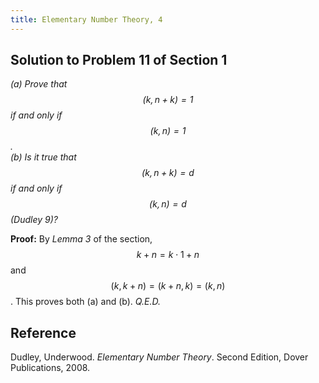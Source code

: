 ```yaml
---
title: Elementary Number Theory, 4
---
```


## Solution to Problem 11 of Section 1

*(a) Prove that $$(k, n+k) = 1$$ if and only if $$(k, n) = 1$$.* <br>
*(b) Is it true that $$(k, n+k) = d$$ if and only if $$(k, n) = d$$ (Dudley 9)?*

**Proof:** By *Lemma 3* of the section, $$k + n = k \cdot 1 + n$$ and $$(k, k+n) = (k+n, k) = (k, n)$$. This proves both (a) and (b). *Q.E.D.*

## Reference

Dudley, Underwood. *Elementary Number Theory*. Second Edition, Dover Publications, 2008.
